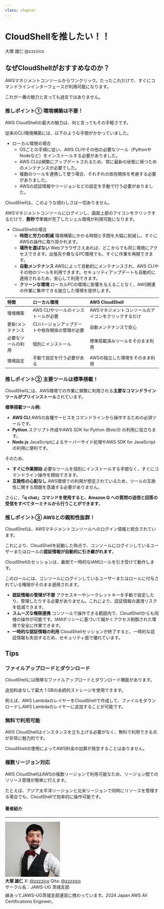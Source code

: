 ```yaml
---
class: chapter
---
```


# CloudShellを推したい！！

<div class="flush-right">
大塚 雄仁 @zzzzico
</div>

## なぜCloudShellがおすすめなのか？
AWSマネジメントコンソールからワンクリック。たったこれだけで、すぐにコマンドラインインターフェースが利用可能になります。

これが一番の魅力と言っても過言ではありません。

### 推しポイント① 環境構築は不要！
AWS CloudShellの最大の魅力は、何と言ってもその手軽さです。

従来のCLI環境構築には、以下のような手間がかかっていました。

* ローカル環境の場合
    * OSごとの手順に従い、AWS CLIやその他の必要なツール（PythonやNodeなど）をインストールする必要がありました。
    * AWS CLIは頻繁にアップデートされるため、常に最新の状態に保つためのメンテナンスが必要でした。
    * 複数のツールを連携して使う場合、それぞれの依存関係を考慮する必要がありました。
    * AWSの認証情報やリージョンなどの設定を手動で行う必要がありました。

CloudShellは、このような煩わしさは一切ありません。

AWSマネジメントコンソールにログインし、画面上部のアイコンをクリックするだけで、**数秒で**準備が完了したシェル環境が利用可能になります。

* CloudShellの場合
    * **時間と労力の削減** 環境構築にかかる時間と手間を大幅に削減し、すぐにAWSの操作に取り掛かれます。
    * **場所を選ばない** Webブラウザさえあれば、どこからでも同じ環境にアクセスできます。出張先や異なるPC環境でも、すぐに作業を再開できます。
    * **自動メンテナンス** AWSによって自動的にメンテナンスされ、AWS CLIやその他のツールを利用できます。セキュリティアップデートも自動的に適用されるため、安心して利用できます。
    * **クリーンな環境** ローカルPCの環境に影響を与えることなく、AWS関連の作業に集中できる独立した環境を提供します。

| 特徴 | ローカル環境 | AWS CloudShell |
| :--- | :--- | :--- |
| 環境構築 | AWS CLIやツールのインストールが必要 | AWSマネジメントコンソールのアイコンをクリックするだけ |
| 更新/メンテナンス | CLIバージョンアップデートや依存関係の管理が必要 | 自動メンテナンスで安心 |
| 必要なツールの利用 | 個別にインストール | 標準搭載済みツールをそのまま利用 |
| 環境設定 | 手動で設定を行う必要がある | AWSの独立した環境をそのまま利用 |

### 推しポイント② 主要ツールは標準搭載！
CloudShellには、AWS環境での作業に頻繁に利用される**主要なコマンドラインツールがプリインストール**されています。

**標準搭載ツール例:**

* **AWS CLI** AWSの各種サービスをコマンドラインから操作するための必須ツールです。
* **Python** スクリプト作成やAWS SDK for Python (Boto3) の利用に役立ちます。
* **Node.js** JavaScriptによるサーバーサイド処理やAWS SDK for JavaScriptの利用に便利です。

そのため、

* **すぐに作業開始** 必要なツールを個別にインストールする手間なく、すぐにコマンドライン操作を開始できます。
* **互換性の心配なし** AWS環境での利用が想定されているため、ツールの互換性に関する問題を意識する必要がありません。

さらに、**「q chat」コマンドを使用すると、Amazon Q への質問の送信と回答の受信をすべてターミナルから行うことができます**。

### 推しポイント③ AWSとの親和性抜群！
CloudShellは、AWSマネジメントコンソールへのログイン情報と統合されています。

これにより、CloudShellを起動した時点で、コンソールにログインしているユーザーまたはロールの**認証情報が自動的に引き継がれます**。

CloudShellのセッションは、裏側で一時的なIAMロールを引き受けて動作します。

このロールには、コンソールにログインしているユーザーまたはロールに付与されている権限がそのまま適用されます。

* **認証情報の管理が不要** アクセスキーやシークレットキーを手動で設定したり、管理したりする必要がありません。これにより、認証情報の漏洩リスクを低減できます。
* **スムーズな権限連携** コンソールで操作できる範囲内で、CloudShellからも同様の操作が可能です。IAMポリシーに基づいて細かくアクセス制御された環境で安全に作業できます。
* **一時的な認証情報の利用** CloudShellセッションが終了すると、一時的な認証情報も失効するため、セキュリティ面で優れています。

## Tips
### ファイルアップロードとダウンロード
CloudShellには簡単なファイルアップロードとダウンロード機能があります。

追加料金なしで最大 1 GBの永続的ストレージを使用できます。

例えば、AWS LambdaのレイヤーをCloudShellで作成して、ファイルをダウンロードしAWS Lambdaのレイヤーに追加することが可能です。

### 無料で利用可能
AWS CloudShellはインスタンスを立ち上げる必要がなく、無料で利用できる点が非常に魅力的です。

CloudShellの使用によってAWS料金の加算が発生することはありません。

### 複数リージョン対応
AWS CloudShellはAWSの複数リージョンで利用可能なため、リージョン間でのリソース管理が簡単に行えます。

たとえば、アジア太平洋リージョンと北米リージョンで同時にリソースを管理する場合でも、CloudShellで効率的に操作可能です。

#### 著者紹介

---

<div class="author-profile">
    <img src="images/otsuka.png">
    <div>
        <div>
            <b>大塚 雄仁</b>
            X: <a href="https://x.com/zzzzico">@zzzzico</a>
            Qita: <a href="https://qiita.com/zzzzico/">@zzzzico</a>
        </div>
        <div>
            サークル名：JAWS-UG 茨城支部
        </div>
    </div>
</div>
<p style="margin-top: 0.5em; margin-bottom: 2em;">
縁あってJAWS-UG茨城支部運営に携わっています。2024 Japan AWS All Certifications Engineer。
</p>
